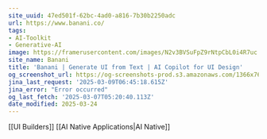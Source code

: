 ```yaml
---
site_uuid: 47ed501f-62bc-4ad0-a816-7b30b2250adc
url: https://www.banani.co/
tags:
- AI-Toolkit
- Generative-AI
image: https://framerusercontent.com/images/N2v3BVSuFpZ9rNtpCbL0i4R7uc.png
site_name: Banani
title: 'Banani | Generate UI from Text | AI Copilot for UI Design'
og_screenshot_url: https://og-screenshots-prod.s3.amazonaws.com/1366x768/80/false/f52a6d73065e78a962e66d88584a9a8707093a7d13f5c47d2666f86531229f85.jpeg
jina_last_request: '2025-03-09T06:45:18.615Z'
jina_error: "Error occurred"
og_last_fetch: '2025-03-07T05:20:40.113Z'
date_modified: 2025-03-24
---
```



[[UI Builders]] [[AI Native Applications|AI Native]]
